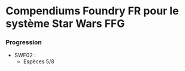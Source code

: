 # Compendiums Foundry FR pour le système Star Wars FFG

### Progression

* SWF02 :
  * Espèces 5/8
 
